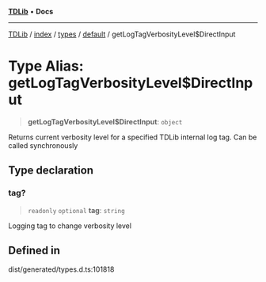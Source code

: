 [**TDLib**](../../../../../../README.md) • **Docs**

***

[TDLib](../../../../../../modules.md) / [index](../../../../../README.md) / [types](../../../README.md) / [default](../README.md) / getLogTagVerbosityLevel$DirectInput

# Type Alias: getLogTagVerbosityLevel$DirectInput

> **getLogTagVerbosityLevel$DirectInput**: `object`

Returns current verbosity level for a specified TDLib internal log tag. Can be called synchronously

## Type declaration

### tag?

> `readonly` `optional` **tag**: `string`

Logging tag to change verbosity level

## Defined in

dist/generated/types.d.ts:101818
